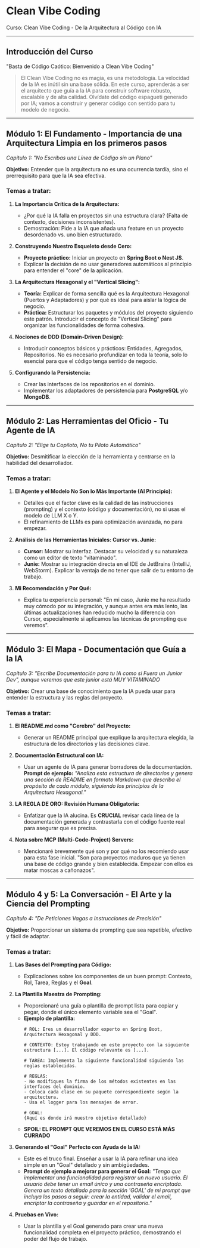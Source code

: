 # Clean Vibe Coding
Curso: Clean Vibe Coding - De la Arquitectura al Código con IA

---

## Introducción del Curso

"Basta de Código Caótico: Bienvenido a Clean Vibe Coding"

> El Clean Vibe Coding no es magia, es una metodología. La velocidad de la IA es inútil sin una base sólida. En este curso, aprenderás a ser el arquitecto que guía a la IA para construir software robusto, escalable y de alta calidad. Olvídate del código espagueti generado por IA; vamos a construir y generar código con sentido para tu modelo de negocio.

---

## Módulo 1: El Fundamento - Importancia de una Arquitectura Limpia en los primeros pasos

*Capítulo 1: "No Escribas una Línea de Código sin un Plano"*

**Objetivo:** Entender que la arquitectura no es una ocurrencia tardía, sino el prerrequisito para que la IA sea efectiva.

### Temas a tratar:

1.  **La Importancia Crítica de la Arquitectura:**
    * ¿Por qué la IA falla en proyectos sin una estructura clara? (Falta de contexto, decisiones inconsistentes).
    * Demostración: Pide a la IA que añada una feature en un proyecto desordenado vs. uno bien estructurado.

2.  **Construyendo Nuestro Esqueleto desde Cero:**
    * **Proyecto práctico:** Iniciar un proyecto en **Spring Boot o Nest JS**.
    * Explicar la decisión de no usar generadores automáticos al principio para entender el "core" de la aplicación.

3.  **La Arquitectura Hexagonal y el "Vertical Slicing":**
    * **Teoría:** Explicar de forma sencilla qué es la Arquitectura Hexagonal (Puertos y Adaptadores) y por qué es ideal para aislar la lógica de negocio.
    * **Práctica:** Estructurar los paquetes y módulos del proyecto siguiendo este patrón. Introducir el concepto de "Vertical Slicing" para organizar las funcionalidades de forma cohesiva.

4.  **Nociones de DDD (Domain-Driven Design):**
    * Introducir conceptos básicos y prácticos: Entidades, Agregados, Repositorios. No es necesario profundizar en toda la teoría, solo lo esencial para que el código tenga sentido de negocio.

5.  **Configurando la Persistencia:**
    * Crear las interfaces de los repositorios en el dominio.
    * Implementar los adaptadores de persistencia para **PostgreSQL** y/o **MongoDB**.

---

## Módulo 2: Las Herramientas del Oficio - Tu Agente de IA

*Capítulo 2: "Elige tu Copiloto, No tu Piloto Automático"*

**Objetivo:** Desmitificar la elección de la herramienta y centrarse en la habilidad del desarrollador.

### Temas a tratar:

1.  **El Agente y el Modelo No Son lo Más Importante (Al Principio):**
    * Detalles que el factor clave es la calidad de las instrucciones (prompting) y el contexto (código y documentación), no si usas el modelo de LLM X o Y.
    * El refinamiento de LLMs es para optimización avanzada, no para empezar.

2.  **Análisis de las Herramientas Iniciales: Cursor vs. Junie:**
    * **Cursor:** Mostrar su interfaz. Destacar su velocidad y su naturaleza como un editor de texto "vitaminado".
    * **Junie:** Mostrar su integración directa en el IDE de JetBrains (IntelliJ, WebStorm). Explicar la ventaja de no tener que salir de tu entorno de trabajo.

3.  **Mi Recomendación y Por Qué:**
    * Explica tu experiencia personal: "En mi caso, Junie me ha resultado muy cómodo por su integración, y aunque antes era más lento, las últimas actualizaciones han reducido mucho la diferencia con Cursor, especialmente si aplicamos las técnicas de prompting que veremos".

---

## Módulo 3: El Mapa - Documentación que Guía a la IA

*Capítulo 3: "Escribe Documentación para tu IA como si Fuera un Junior Dev", aunque veremos que este junior está MUY VITAMINADO*

**Objetivo:** Crear una base de conocimiento que la IA pueda usar para entender la estructura y las reglas del proyecto.

### Temas a tratar:

1.  **El README.md como "Cerebro" del Proyecto:**
    * Generar un README principal que explique la arquitectura elegida, la estructura de los directorios y las decisiones clave.

2.  **Documentación Estructural con IA:**
    * Usar un agente de IA para generar borradores de la documentación. **Prompt de ejemplo:** *"Analiza esta estructura de directorios y genera una sección de README en formato Markdown que describa el propósito de cada módulo, siguiendo los principios de la Arquitectura Hexagonal."*

3.  **LA REGLA DE ORO: Revisión Humana Obligatoria:**
    * Enfatizar que la IA alucina. Es **CRUCIAL** revisar cada línea de la documentación generada y contrastarla con el código fuente real para asegurar que es precisa.

4.  **Nota sobre MCP (Multi-Code-Project) Servers:**
    * Mencionaré brevemente qué son y por qué no los recomiendo usar para esta fase inicial. "Son para proyectos maduros que ya tienen una base de código grande y bien establecida. Empezar con ellos es matar moscas a cañonazos".

---

## Módulo 4 y 5: La Conversación - El Arte y la Ciencia del Prompting

*Capítulo 4: "De Peticiones Vagas a Instrucciones de Precisión"*

**Objetivo:** Proporcionar un sistema de prompting que sea repetible, efectivo y fácil de adaptar.

### Temas a tratar:

1.  **Las Bases del Prompting para Código:**
    * Explicaciones sobre los componentes de un buen prompt: Contexto, Rol, Tarea, Reglas y el **Goal**.

2.  **La Plantilla Maestra de Prompting:**
    * Proporcionaré una guía o plantilla de prompt lista para copiar y pegar, donde el único elemento variable sea el "Goal".
    * **Ejemplo de plantilla:**
        ```
        # ROL: Eres un desarrollador experto en Spring Boot, Arquitectura Hexagonal y DDD.

        # CONTEXTO: Estoy trabajando en este proyecto con la siguiente estructura [...]. El código relevante es [...].

        # TAREA: Implementa la siguiente funcionalidad siguiendo las reglas establecidas.

        # REGLAS:
        - No modifiques la firma de los métodos existentes en las interfaces del dominio.
        - Coloca cada clase en su paquete correspondiente según la arquitectura.
        - Usa el logger para los mensajes de error.

        # GOAL:
        {Aquí es donde irá nuestro objetivo detallado}
        ```
    * **SPOIL: EL PROMPT QUE VEREMOS EN EL CURSO ESTÁ MÁS CURRADO**

3.  **Generando el "Goal" Perfecto con Ayuda de la IA:**
    * Este es el truco final. Enseñar a usar la IA para refinar una idea simple en un "Goal" detallado y sin ambigüedades.
    * **Prompt de ejemplo a mejorar para generar el Goal:** *"Tengo que implementar una funcionalidad para registrar un nuevo usuario. El usuario debe tener un email único y una contraseña encriptada. Genera un texto detallado para la sección 'GOAL' de mi prompt que incluya los pasos a seguir: crear la entidad, validar el email, encriptar la contraseña y guardar en el repositorio."*

4.  **Pruebas en Vivo:**
    * Usar la plantilla y el Goal generado para crear una nueva funcionalidad completa en el proyecto práctico, demostrando el poder del flujo de trabajo.
